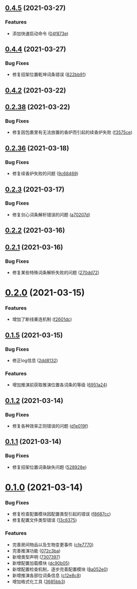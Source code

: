 ## [0.4.5](https://github.com/wsmud/deduce/compare/v0.4.4...v0.4.5) (2021-03-27)


### Features

* 添加快速启动命令 ([04f873e](https://github.com/wsmud/deduce/commit/04f873eb85ea43c475e3fe6570a4d00ed299342b))



## [0.4.4](https://github.com/wsmud/deduce/compare/v0.4.3...v0.4.4) (2021-03-27)


### Bug Fixes

* 修复招架位置乾坤词条错误 ([822bb91](https://github.com/wsmud/deduce/commit/822bb91f58482fc27139f48b1b7edd54fa699a95))



## [0.4.2](https://github.com/wsmud/deduce/compare/v0.2.38...v0.4.2) (2021-03-22)



## [0.2.38](https://github.com/wsmud/deduce/compare/v0.2.36...v0.2.38) (2021-03-22)


### Bug Fixes

* 修复因包裹里有无法放置的香炉而引起的续香炉失败 ([f3575ce](https://github.com/wsmud/deduce/commit/f3575ce86e4cc8389d6a246df913746b17809145))



## [0.2.36](https://github.com/wsmud/deduce/compare/v0.2.3...v0.2.36) (2021-03-18)


### Bug Fixes

* 修复续香炉失败的问题 ([9c68469](https://github.com/wsmud/deduce/commit/9c68469da632579981e5a987ebf32068227a3f3a))



## [0.2.3](https://github.com/wsmud/deduce/compare/v0.2.2...v0.2.3) (2021-03-17)


### Bug Fixes

* 修复剑心词条解析错误的问题 ([a70207d](https://github.com/wsmud/deduce/commit/a70207d2bcf5542bff88e1eae5bcb3e99f2c0fdf))



## [0.2.2](https://github.com/wsmud/deduce/compare/v0.2.1...v0.2.2) (2021-03-16)



## [0.2.1](https://github.com/wsmud/deduce/compare/v0.2.0...v0.2.1) (2021-03-16)


### Bug Fixes

* 修复某些特殊词条解析失败的问题 ([270dd72](https://github.com/wsmud/deduce/commit/270dd729b8b8f5989a9b498e20f8cd04506fdeae))



# [0.2.0](https://github.com/wsmud/deduce/compare/v0.1.5...v0.2.0) (2021-03-15)


### Features

* 增加了断线重连机制 ([f2601dc](https://github.com/wsmud/deduce/commit/f2601dce6c08fcfd4f5bd610357c54c4ace277f6))



## [0.1.5](https://github.com/wsmud/deduce/compare/v0.1.2...v0.1.5) (2021-03-15)


### Bug Fixes

* 修正log信息 ([2dd8132](https://github.com/wsmud/deduce/commit/2dd81328c42c5a511b7e3359e6aeb5a68a04a34e))


### Features

* 增加推演前获取推演位置各词条的等级 ([6951a24](https://github.com/wsmud/deduce/commit/6951a2437d62d64fee269b787a80d3cab2ebaa9f))



## [0.1.2](https://github.com/wsmud/deduce/compare/v0.1.1...v0.1.2) (2021-03-14)


### Bug Fixes

* 修复各种效率正则错误的问题 ([d1e019f](https://github.com/wsmud/deduce/commit/d1e019ff1955fce1b2e58398352dbe873b45e32a))



## [0.1.1](https://github.com/wsmud/deduce/compare/v0.1.0...v0.1.1) (2021-03-14)


### Bug Fixes

* 修复招架位置词条缺失问题 ([528928e](https://github.com/wsmud/deduce/commit/528928e5ca9d39bddc4e7b062deb30bfa339fd67))



# [0.1.0](https://github.com/wsmud/deduce/compare/dc90b053c555ca63bf914ec1fa71e6d5980cc41e...v0.1.0) (2021-03-14)


### Bug Fixes

* 修复检查配置模块因配置类型引起的错误 ([f8687cc](https://github.com/wsmud/deduce/commit/f8687ccd50e2ecaea5ecf15e91090f42bf38d845))
* 修复配置文件类型错误 ([13c6375](https://github.com/wsmud/deduce/commit/13c6375df30548be4e16c6f09ed985ba61b725b9))


### Features

* 完善房间物品以及生物变更事件 ([cfe7770](https://github.com/wsmud/deduce/commit/cfe77701434c2877c5243938e4fe6dfecf3ebdd5))
* 完善推演功能 ([072c3ba](https://github.com/wsmud/deduce/commit/072c3ba017f808bd2eeb1a7da750c53cdc7e7164))
* 新增类型声明 ([7307397](https://github.com/wsmud/deduce/commit/730739795568ecfa18c8281d6671048bfcc6eaa1))
* 新增配置加载模块 ([dc90b05](https://github.com/wsmud/deduce/commit/dc90b053c555ca63bf914ec1fa71e6d5980cc41e))
* 新增配置检查机制，逐步完善配置模块 ([8a052e0](https://github.com/wsmud/deduce/commit/8a052e0aecb1159e3ba9bed5b21821b2b9a78501))
* 新增推演各部位词条信息 ([c12e8c8](https://github.com/wsmud/deduce/commit/c12e8c8b99865dbe45f6bdf925342a48738c3a31))
* 增加格式化工具 ([3685bb3](https://github.com/wsmud/deduce/commit/3685bb3139b0995837456d4aa565d693b861ff3a))



